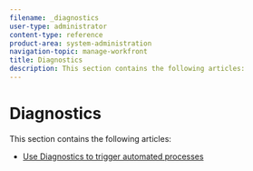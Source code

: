 ```yaml
---
filename: _diagnostics
user-type: administrator
content-type: reference
product-area: system-administration
navigation-topic: manage-workfront
title: Diagnostics
description: This section contains the following articles:
---
```


# Diagnostics

This section contains the following articles:

* [Use Diagnostics to trigger automated processes](../../../administration-and-setup/manage-workfront/run-diagnostics/use-diagnostics-to-trigger-automated-processes.md)

